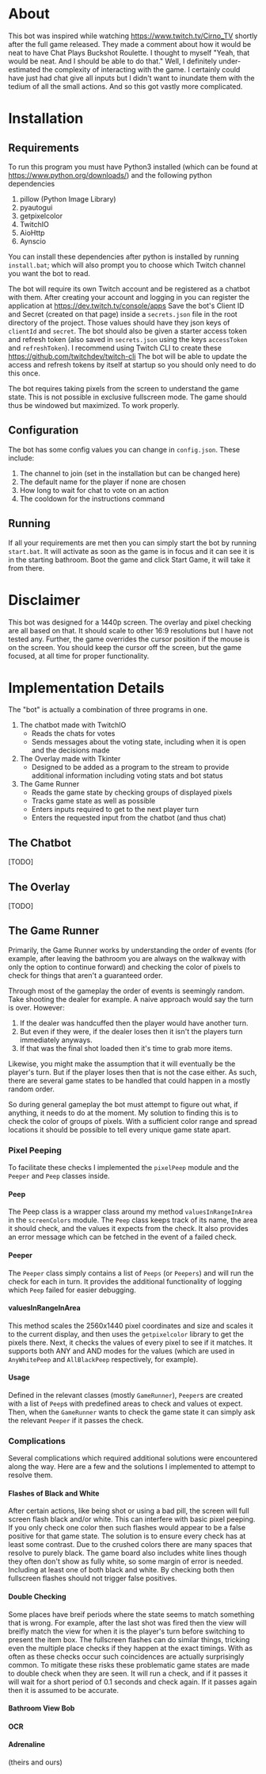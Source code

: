 # About
This bot was inspired while watching https://www.twitch.tv/Cirno_TV shortly after the full game released. They made a comment about how it would be neat to have Chat Plays Buckshot Roulette. 
I thought to myself "Yeah, that would be neat. And I should be able to do that."
Well, I definitely under-estimated the complexity of interacting with the game. I certainly could have just had chat give all inputs but I didn't want to inundate them with the tedium of all the small actions. And so this got vastly more complicated.


# Installation
## Requirements
To run this program you must have Python3 installed (which can be found at https://www.python.org/downloads/) and the following python dependencies

1. pillow (Python Image Library)
2. pyautogui
3. getpixelcolor
4. TwitchIO
5. AioHttp
6. Aynscio

You can install these dependencies after python is installed by running `install.bat`; which will also prompt you to choose which Twitch channel you want the bot to read.

The bot will require its own Twitch account and be registered as a chatbot with them. After creating your account and logging in you can register the application at 
 https://dev.twitch.tv/console/apps
Save the bot's Client ID and Secret (created on that page) inside a `secrets.json` file in the root directory of the project. Those values should have they json keys of `clientId` and `secret`.
The bot should also be given a starter access token and refresh token (also saved in `secrets.json` using the keys `accessToken` and `refreshToken`). I recommend using Twitch CLI to create these 
https://github.com/twitchdev/twitch-cli
The bot will be able to update the access and refresh tokens by itself at startup so you should only need to do this once. 

The bot requires taking pixels from the screen to understand the game state. This is not possible in exclusive fullscreen mode. The game should thus be windowed but maximized. To work properly.

## Configuration

The bot has some config values you can change in `config.json`. 
These include:
1. The channel to join (set in the installation but can be changed here)
2. The default name for the player if none are chosen
3. How long to wait for chat to vote on an action
4. The cooldown for the instructions command

## Running 
If all your requirements are met then you can simply start the bot by running `start.bat`. It will activate as soon as the game is in focus and it can see it is in the starting bathroom. Boot the game and click Start Game, it will take it from there.

# Disclaimer
This bot was designed for a 1440p screen. The overlay and pixel checking are all based on that. It should scale to other 16:9 resolutions but I have not tested any. 
Further, the game overrides the cursor position if the mouse is on the screen. You should keep the cursor off the screen, but the game focused, at all time for proper functionality. 

# Implementation Details
The "bot" is actually a combination of three programs in one. 
1. The chatbot made with TwitchIO
	- Reads the chats for votes
	- Sends messages about the voting state, including when it is open and the decisions made
2. The Overlay made with Tkinter
	- Designed to be added as a program to the stream to provide additional information including voting stats and bot status
3. The Game Runner
	- Reads the game state by checking groups of displayed pixels
	- Tracks game state as well as possible
	- Enters inputs required to get to the next player turn
	- Enters the requested input from the chatbot (and thus chat)

## The Chatbot

[TODO]

## The Overlay

[TODO]

## The Game Runner
Primarily, the Game Runner works by understanding the order of events (for example, after leaving the bathroom you are always on the walkway with only the option to continue forward) and checking the color of pixels to check for things that aren't a guaranteed order. 

Through most of the gameplay the order of events is seemingly random. Take shooting the dealer for example. A naive approach would say the turn is over. However:
1. If the dealer was handcuffed then the player would have another turn. 
2. But even if they were, if the dealer loses then it isn't the players turn immediately anyways.
3. If that was the final shot loaded then it's time to grab more items. 

Likewise, you might make the assumption that it will eventually be the player's turn. But if the player loses then that is not the case either. 
As such, there are several game states to be handled that could happen in a mostly random order. 

So during general gameplay the bot must attempt to figure out what, if anything, it needs to do at the moment. My solution to finding this is to check the color of groups of pixels. With a sufficient color range and spread locations it should be possible to tell every unique game state apart.

### Pixel Peeping
To facilitate these checks I implemented the `pixelPeep` module and the `Peeper` and `Peep` classes inside. 

#### Peep
The Peep class is a wrapper class around my method `valuesInRangeInArea` in the `screenColors` module. The `Peep` class keeps track of its name, the area it should check, and the values it expects from the check. It also provides an error message which can be fetched in the event of a failed check.

#### Peeper
The `Peeper` class simply contains a list of `Peeps` (or `Peepers`) and will run the check for each in turn. It provides the additional functionality of logging which `Peep` failed for easier debugging.

#### valuesInRangeInArea
This method scales the 2560x1440 pixel coordinates and size and scales it to the current display, and then uses the `getpixelcolor` library to get the pixels there. Next, it checks the values of every pixel to see if it matches. It supports both ANY and AND modes for the values (which are used in `AnyWhitePeep` and `AllBlackPeep` respectively, for example).

#### Usage
Defined in the relevant classes (mostly `GameRunner`), `Peeper`s are created with a list of `Peep`s with predefined areas to check and values ot expect. Then, when the `GameRunner` wants to check the game state it can simply ask the relevant `Peeper` if it passes the check. 

### Complications
Several complications which required additional solutions were encountered along the way. Here are a few and the solutions I implemented to attempt to resolve them.
#### Flashes of Black and White
After certain actions, like being shot or using a bad pill, the screen will full screen flash black and/or white. This can interfere with basic pixel peeping. If you only check one color then such flashes would appear to be a false positive for that game state.
The solution is to ensure every check has at least some contrast. Due to the crushed colors there are many spaces that resolve to purely black. The game board also includes white lines though they often don't show as fully white, so some margin of error is needed. Including at least one of both black and white. 
By checking both then fullscreen flashes should not trigger false positives.

#### Double Checking
Some places have breif periods where the state seems to match something that is wrong. For example, after the last shot was fired then the view will breifly match the view for when it is the player's turn before switching to present the item box. 
The fullscreen flashes can do similar things, tricking even the multiple place checks if they happen at the exact timings. With as often as these checks occur such coincidences are actually surprisingly common.
To mitigate these risks these problematic game states are made to double check when they are seen. It will run a check, and if it passes it will wait for a short period of 0.1 seconds and check again. If it passes again then it is assumed to be accurate.

#### Bathroom View Bob

#### OCR

#### Adrenaline 
(theirs and ours)